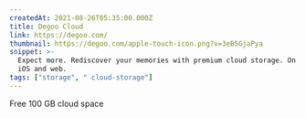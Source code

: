 ```yaml
---
createdAt: 2021-08-26T05:35:00.000Z
title: Degoo Cloud
link: https://degoo.com/
thumbnail: https://degoo.com/apple-touch-icon.png?v=3eB5GjaPya
snippet: >-
  Expect more. Rediscover your memories with premium cloud storage. On Android,
  iOS and web.
tags: ["storage", " cloud-storage"]
---
```

Free 100 GB cloud space